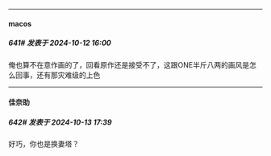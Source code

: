 ﻿
*****

####  macos  
##### 641#       发表于 2024-10-12 16:00

俺也算不在意作画的了，回看原作还是接受不了，这跟ONE半斤八两的画风是怎么回事，还有那灾难级的上色


*****

####  佳奈助  
##### 642#       发表于 2024-10-13 17:39

好巧，你也是换妻塔？

